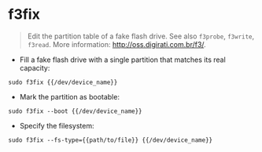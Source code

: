 # f3fix

> Edit the partition table of a fake flash drive.
> See also `f3probe`, `f3write`, `f3read`.
> More information: <http://oss.digirati.com.br/f3/>.

- Fill a fake flash drive with a single partition that matches its real capacity:

`sudo f3fix {{/dev/device_name}}`

- Mark the partition as bootable:

`sudo f3fix --boot {{/dev/device_name}}`

- Specify the filesystem:

`sudo f3fix --fs-type={{path/to/file}} {{/dev/device_name}}`
